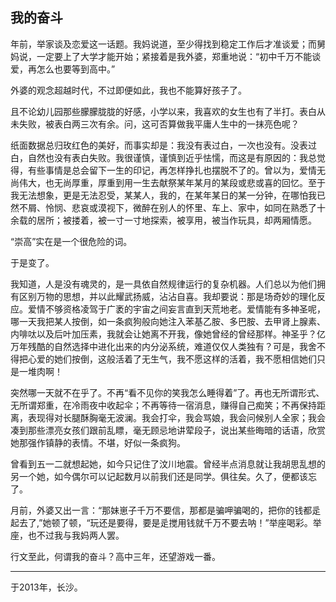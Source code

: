 ## 我的奋斗

年前，举家谈及恋爱这一话题。我妈说道，至少得找到稳定工作后才准谈爱；而舅妈说，一定要上了大学才能开始；紧接着是我外婆，郑重地说：“初中千万不能谈爱，再怎么也要等到高中。”

外婆的观念超越时代，不过即便如此，我也不能算好孩子了。

且不论幼儿园那些朦朦胧胧的好感，小学以来，我喜欢的女生也有了半打。表白从未失败，被表白两三次有余。问，这可否算做我平庸人生中的一抹亮色呢？

纸面数据总归玫红色的美好，而事实却是：我没有表过白，一次也没有。没表过白，自然也没有表白失败。我很谨慎，谨慎到近乎怯懦，而这是有原因的：我总觉得，有些事情是总会留下一生的印记，再怎样挣扎也摆脱不了的。曾以为，爱情无尚伟大，也无尚厚重，厚重到用一生去献祭某年某月的某段或悲或喜的回忆。至于我无法想象，更是无法忍受，某某人，我的，在某年某日的某一分钟，在哪怕我已然不屑、怜悯、悲哀或漠视下，微醉在别人的怀里、车上、家中，如同在熟悉了十余载的居所；被搂着，被一寸一寸地探索，被享用，被当作玩具，却两厢情愿。

“崇高”实在是一个很危险的词。

于是变了。

我知道，人是没有魂灵的，是一具依自然规律运行的复杂机器。人们总以为他们拥有区别万物的思想，并以此耀武扬威，沾沾自喜。我却要说：那是场奇妙的理化反应。爱情不够资格凌驾于广袤的宇宙之间妄言直到天荒地老。爱情能有多神圣呢，哪一天我把某人按倒，如一条疯狗般向她注入苯基乙胺、多巴胺、去甲肾上腺素、内啡呔以及后叶加压素，我就会让她离不开我，像她曾经的曾经那样。神圣乎？亿万年残酷的自然选择中进化出来的内分泌系统，难道仅仅人类独有？可是，我舍不得把心爱的她们按倒，这般活着了无生气，我不愿这样的活着，我不愿相信她们只是一堆肉啊！

突然哪一天就不在乎了。不再“看不见你的笑我怎么睡得着”了。再也无所谓形式、无所谓郑重，在冷雨夜中收起伞；不再等待一宿消息，赚得自己痴笑；不再保持距离，表现得对长腿酥胸毫无波澜。我会打伞，我会骂娘，我会问候别人全家；我会凑到那些漂亮女孩们跟前乱瞟，毫无顾忌地讲荤段子，说出某些晦暗的话语，欣赏她那强作镇静的表情。不堪，好似一条疯狗。

曾看到五一二就想起她，如今只记住了汶川地震。曾经半点消息就让我胡思乱想的另一个她，如今偶尔可以记起数月以前我们还是同学。俱往矣。久了，便都该忘了。

月前，外婆又出一言：“那妹崽子千万不要信，那都是骗呷骗喝的，把你的钱都辵起去了,”她顿了顿，“玩还是要得，要是辵搅用钱就千万不要去呐！”举座喝彩。举座，也不过我与我妈两人罢。

行文至此，何谓我的奋斗？高中三年，还望游戏一番。



------

于2013年，长沙。
